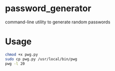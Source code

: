 # password_generator
command-line utility to generate random passwords

# Usage
```bash
chmod +x pwg.py
sudo cp pwg.py /usr/local/bin/pwg
pwg -l 20
```

